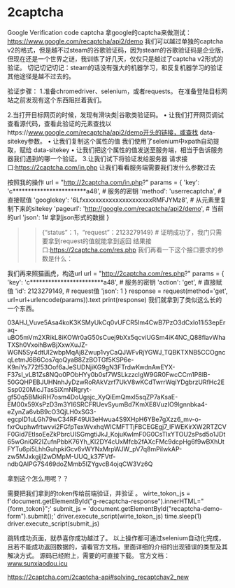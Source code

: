 # 2captcha
Google  Verification code captcha
拿google的captcha来做测试：https://www.google.com/recaptcha/api2/demo
我们可以越过单独的captcha v2的格式，但是越不过steam的谷歌验证码，因为steam的谷歌验证码是企业版，但现在还是一个世界之谜，我训练了好几天，仅仅只是越过了captcha v2形式的验证。
切记切记切记：steam的话没有强大的机器学习，和反复机器学习的验证其他途径是越不过去的。


验证步骤：
1.准备chromedriver、selenium，或者requests。
在准备登陆目标网站之前发现有这个东西阻拦着我们。


2.当打开目标网页的时候，发现有滑块类|谷歌类验证码。
• 让我们打开网页调试查看源代码，查看此验证的元素查找以https://www.google.com/recaptcha/api2/demo开头的链接，或查找 data-sitekey参数。
• 让我们复制这个属性的值
我们使用了selenium中xpath自动提取，赋给 data-sitekey
• 让我们把这个属性的值发送至服务端，相当于告诉服务器我们遇到的哪一个验证。
3.让我们试下将验证发给服务器
请求接口:https://2captcha.com/in.php 让我们看看服务端需要我们发什么参数过去

按照我的操作
url = "http://2captcha.com/in.php?"
params = {
    'key': 'c************************a48',  # 服务的密钥
    'method': 'userrecaptcha',  # 直接赋值
    'googlekey': '6LfxxxxxxxxxxxxxxxxxxxxxRMFJYMz8',    # 从元素里复制下来的sitekey
    'pageurl': 'http://google.com/recaptcha/api2/demo', # 当前的url
    'json': 1# 拿到json形式的数据
}
>>{“status”：1，“request”：2123279149} # 证明成功了，我门只需要拿到request的值就能拿到返回
结果接口:https://2captcha.com/res.php
我们再看一下这个接口要求的参数是什么：

我们再来照猫画虎，构造url
url = "http://2captcha.com/res.php?"
params = {
    'key': 'c************************a48',  # 服务的密钥
    'action': 'get',  # 直接赋值
    'id': 2123279149,    # request值
    'json': 1
}
response = request(method='get', url=url+urlencode(params)).text
print(response)
我们就拿到了类似这么长的一个东西。

03AHJ_Vuve5Asa4koK3KSMyUkCq0vUFCR5Im4CwB7PzO3dCxIo11i53epEraq-uBO5mVm2XRikL8iKOWr0aG50sCuej9bXx5qcviUGSm4iK4NC_Q88flavWhaTXSh0VxoihBwBjXxwXuJZ-WGN5Sy4dtUl2wbpMqAj8Zwup1vyCaQJWFvRjYGWJ_TQBKTXNB5CCOgncqLetmJ6B6Cos7qoQyaB8ZzBOTGf5KSP6e-K9niYs772f53Oof6aJeSUDNjiKG9gN3FTrdwKwdnAwEYX-F37sI_vLB1Zs8NQo0PObHYy0b0sf7WSLkzzcIgW9GR0FwcCCm1P8lB-50GQHPEBJUHNnhJyDzwRoRAkVzrf7UkV8wKCdTwrrWqiYDgbrzURfHc2ESsp020MicJTasSiXmNRgryt-gf50q5BMkiRH7osm4DoUgsjc_XyQiEmQmxl5sqZP7aKsaE-EM00x59XsPzD3m3YI6SRCFRUevSyumBd7KmXE8VuzIO9lgnnbka4-eZynZa6vbB9cO3QjLH0xSG3-egcplD1uLGh79wC34RF49Ui3eHwua4S9XHpH6YBe7gXzz6_mv-o-fxrOuphwfrtwvvi2FGfpTexWvxhqWICMFTTjFBCEGEgj7_IFWEKirXW2RTZCVF0Gid7EtIsoEeZkPbrcUISGmgtiJkJ_KojuKwImF0G0CsTlxYTOU2sPsd5o1JDt65wGniQR2IZufnPbbK76Yh_KI2DY4cUxMfcb2fAXcFMc9dcpHg6f9wBXhUtFYTu6pi5LhhGuhpkiGcv6vWYNxMrpWJW_pV7q8mPilwkAP-zw5MJxkgijl2wDMpM-UUQ_k37FVtf-ndbQAIPG7S469doZMmb5IZYgvcB4ojqCW3Vz6Q

拿到这个怎么用呢？？

需要把我们拿到的token传给前端验证，并验证 。
wirte_tokon_js = f'document.getElementById("g-recaptcha-response").innerHTML="{form_tokon}";'
submit_js = 'document.getElementById("recaptcha-demo-form").submit();'
driver.execute_script(wirte_tokon_js)
time.sleep(1)
driver.execute_script(submit_js)

跳转成功页面，就恭喜你成功越过了。
以上操作都可通过selenium自动化完成，且若不能成功返回数据的，请看官方文档，里面详细的介绍的出现错误的类型及其解决方式。
源码已经附上，需要的可直接下载。
官方文档：
www.sunxiaodou.icu

https://2captcha.com/2captcha-api#solving_recaptchav2_new
